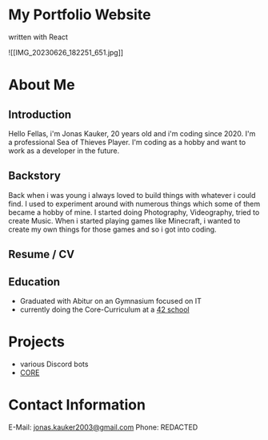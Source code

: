 # My Portfolio Website
written with React

![[IMG_20230626_182251_651.jpg]]
# About Me
## Introduction
Hello Fellas, i'm Jonas Kauker, 20 years old and i'm coding since 2020. I'm a professional Sea of Thieves Player. I'm coding as a hobby and want to work as a developer in the future.
## Backstory
Back when i was young i always loved to build things with whatever i could find. I used to experiment around with numerous things which some of them became a hobby of mine.  I started doing Photography, Videography, tried to create Music. When i started playing games like Minecraft, i wanted to create my own things for those games and so i got into coding.
## Resume / CV
## Education
- Graduated with Abitur on an Gymnasium focused on IT
- currently doing the Core-Curriculum at a [42 school](https://www.42network.org/)

# Projects
- various Discord bots
- [CORE](https://github.com/42core-team)
# Contact Information
E-Mail: jonas.kauker2003@gmail.com
Phone: REDACTED

